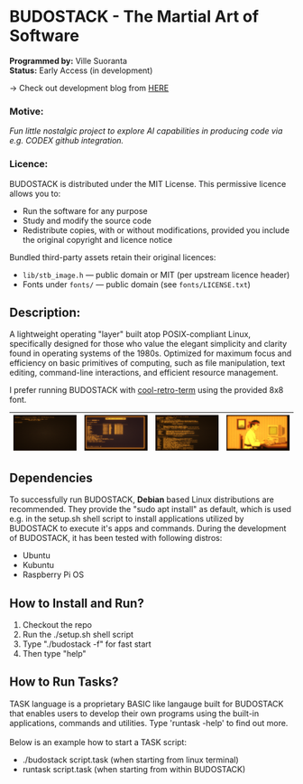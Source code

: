 # BUDOSTACK - The Martial Art of Software
**Programmed by:** Ville Suoranta<br>
**Status:** Early Access (in development)

→ Check out development blog from [HERE](https://sensei-zenabi.github.io/suoranta/index.html)

### Motive:
_Fun little nostalgic project to explore AI capabilities in producing
code via e.g. CODEX github integration._

### Licence:
BUDOSTACK is distributed under the MIT License. This permissive licence allows
you to:
- Run the software for any purpose
- Study and modify the source code
- Redistribute copies, with or without modifications, provided you include the
  original copyright and licence notice

Bundled third-party assets retain their original licences:
- `lib/stb_image.h` — public domain or MIT (per upstream licence header)
- Fonts under `fonts/` — public domain (see `fonts/LICENSE.txt`)

## Description:
A lightweight operating "layer" built atop POSIX-compliant Linux, 
specifically designed for those who value the elegant simplicity 
and clarity found in operating systems of the 1980s. Optimized for 
maximum focus and efficiency on basic primitives of computing, 
such as file manipulation, text editing, command-line interactions, 
and efficient resource management.

I prefer running BUDOSTACK with [cool-retro-term](https://github.com/Swordfish90/cool-retro-term) using the provided 8x8 font.

| ![shot1](screenshots/login.png) | ![shot2](screenshots/demo.png) | ![shot3](screenshots/help.png) | ![shot4](screenshots/paint.png) |
|:---------------------------:|:---------------------------:|:---------------------------:|:---------------------------:|


## Dependencies
To successfully run BUDOSTACK, **Debian** based Linux distributions
are recommended. They provide the "sudo apt install" as default, which
is used e.g. in the setup.sh shell script to install applications 
utilized by BUDOSTACK to execute it's apps and commands. During the 
development of BUDOSTACK, it has been tested with following distros:
- Ubuntu
- Kubuntu
- Raspberry Pi OS

## How to Install and Run?
1. Checkout the repo
2. Run the ./setup.sh shell script
3. Type "./budostack -f" for fast start
4. Then type "help"

## How to Run Tasks?
TASK language is a proprietary BASIC like langauge built for BUDOSTACK
that enables users to develop their own programs using the built-in
applications, commands and utilities. Type 'runtask -help' to find out
more.
<br><br>
Below is an example how to start a TASK script:
- ./budostack script.task      (when starting from linux terminal)
- runtask script.task          (when starting from within BUDOSTACK)
